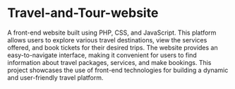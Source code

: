 # Travel-and-Tour-website
A front-end website built using PHP, CSS, and JavaScript. This platform allows users to explore various travel destinations, view the services offered, and book tickets for their desired trips. The website provides an easy-to-navigate interface, making it convenient for users to find information about travel packages, services, and make bookings. This project showcases the use of front-end technologies for building a dynamic and user-friendly travel platform.
